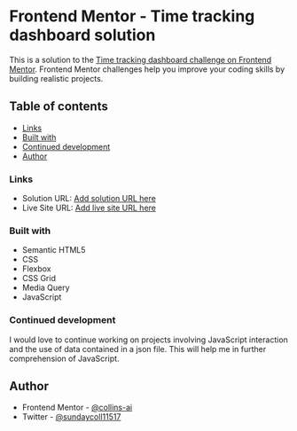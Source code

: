 # Frontend Mentor - Time tracking dashboard solution

This is a solution to the [Time tracking dashboard challenge on Frontend Mentor](https://www.frontendmentor.io/challenges/time-tracking-dashboard-UIQ7167Jw). Frontend Mentor challenges help you improve your coding skills by building realistic projects. 

## Table of contents

- [Links](#links)
- [Built with](#built-with)
- [Continued development](#continued-development)
- [Author](#author)

### Links

- Solution URL: [Add solution URL here](https://github.com/collins-ai/time-tracker.git)
- Live Site URL: [Add live site URL here](https://collins-ai.github.io/time-tracker/)

### Built with

- Semantic HTML5
- CSS
- Flexbox
- CSS Grid
- Media Query
- JavaScript

### Continued development

I would love to continue working on projects involving JavaScript interaction and the use of data contained in a json file. This will help me in further comprehension of JavaScript.

## Author

- Frontend Mentor - [@collins-ai](https://www.frontendmentor.io/profile/collins-ai)
- Twitter - [@sundaycoll11517](https://www.twitter.com/sundaycoll11517)


